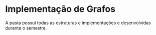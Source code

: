 # Implementação de Grafos

A pasta possui todas as estruturas e implementações e desenvolvidas durante o semestre.
